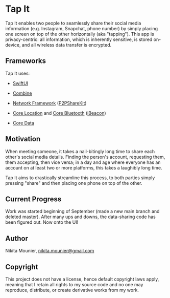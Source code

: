 # Tap It

Tap It enables two people to seamlessly share their social media information (e.g. Instagram, Snapchat, phone number) by simply placing one screen on top of the other horizontally (aka "tapping"). This app is privacy-centric: all information, which is inherently sensitive, is stored on-device, and all wireless data transfer is encrypted.

## Frameworks

Tap It uses:

  * [SwiftUI](https://developer.apple.com/documentation/swiftui)
  
  * [Combine](https://developer.apple.com/documentation/combine)
  
  * [Network Framework](https://developer.apple.com/documentation/network) ([P2PShareKit](https://github.com/dobster/P2PShareKit))
  
  * [Core Location](https://developer.apple.com/documentation/corelocation) and [Core Bluetooth](https://developer.apple.com/documentation/corebluetooth) ([iBeacon](https://developer.apple.com/documentation/corelocation/clbeacon))
  
  * [Core Data](https://developer.apple.com/documentation/coredata)
  

## Motivation

When meeting someone, it takes a nail-bitingly long time to share each other's social media details. Finding the person's account, requesting them, them accepting, then vice versa; in a day and age where everyone has an account on at least two or more platforms, this takes a laughibly long time.

Tap It aims to drastically streamline this process, to both parties simply pressing "share" and then placing one phone on top of the other.

## Current Progress

Work was started beginning of September (made a new main branch and deleted master). After many ups and downs, the data-sharing code has been figured out. Now onto the UI!

## Author

Nikita Mounier, nikita.mounier@gmail.com

## Copyright

This project does not have a license, hence default copyright laws apply, meaning that I retain all rights to my source code and no one may reproduce, distribute, or create derivative works from my work.


